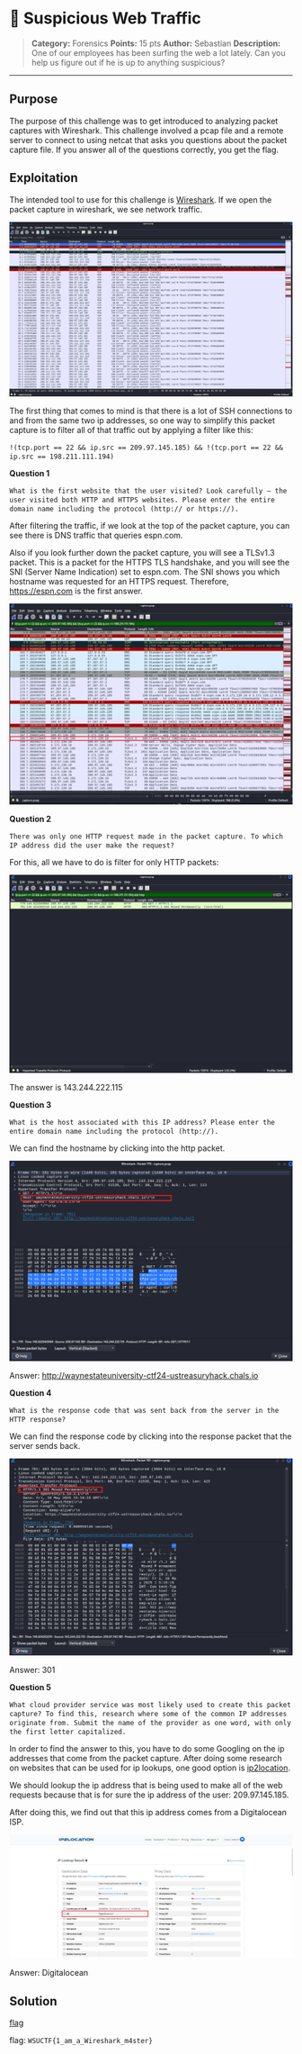 # 🏴 Suspicious Web Traffic

> **Category:** Forensics
> **Points:** 15 pts
> **Author:** Sebastian
> **Description:** One of our employees has been surfing the web a lot lately. Can you help us figure out if he is up to anything suspicious?

---

## Purpose

The purpose of this challenge was to get introduced to analyzing packet captures with Wireshark. This challenge involved a pcap file and a remote server to connect to using netcat that asks you questions about the packet capture file. If you answer all of the questions correctly, you get the flag.

## Exploitation

The intended tool to use for this challenge is [Wireshark](https://www.wireshark.org/download.html). If we open the packet capture in wireshark, we see network traffic.

![Network Traffic](./Traffic.png)

The first thing that comes to mind is that there is a lot of SSH connections to and from the same two ip addresses, so one way to simplify this packet capture is to filter all of that traffic out by applying a filter like this:

```
!(tcp.port == 22 && ip.src == 209.97.145.185) && !(tcp.port == 22 && ip.src == 198.211.111.194)
```

**Question 1**

```
What is the first website that the user visited? Look carefully — the user visited both HTTP and HTTPS websites. Please enter the entire domain name including the protocol (http:// or https://).
```

After filtering the traffic, if we look at the top of the packet capture, you can see there is DNS traffic that queries espn.com. 

Also if you look further down the packet capture, you will see a TLSv1.3 packet. This is a packet for the HTTPS TLS handshake, and you will see the SNI (Server Name Indication) set to espn.com. The SNI shows you which hostname was requested for an HTTPS request. Therefore, https://espn.com is the first answer.

![TLS Handshake](./Filtered_Traffic.png)

**Question 2**

```
There was only one HTTP request made in the packet capture. To which IP address did the user make the request?
```

For this, all we have to do is filter for only HTTP packets:

![HTTP packets](./Http_Packets.png)

The answer is 143.244.222.115

**Question 3**

```
What is the host associated with this IP address? Please enter the entire domain name including the protocol (http://).
```

We can find the hostname by clicking into the http packet.

![HTTP Hostname](./HTTP_Packet_Hostname.png)

Answer: http://waynestateuniversity-ctf24-ustreasuryhack.chals.io

**Question 4**

```
What is the response code that was sent back from the server in the HTTP response?
```

We can find the response code by clicking into the response packet that the server sends back.

![HTTP Response](./HTTP_Response.png)

Answer: 301

**Question 5**

```
What cloud provider service was most likely used to create this packet capture? To find this, research where some of the common IP addresses originate from. Submit the name of the provider as one word, with only the first letter capitalized.
```

In order to find the answer to this, you have to do some Googling on the ip addresses that come from the packet capture. After doing some research on websites that can be used for ip lookups, one good option is [ip2location](https://www.ip2location.com/).

We should lookup the ip address that is being used to make all of the web requests because that is for sure the ip address of the user: 209.97.145.185.

After doing this, we find out that this ip address comes from a Digitalocean ISP.

![Digitalocean IP Address Lookup](./Digitalocean.png)

Answer: Digitalocean

## Solution

[flag](./flag.png)

flag: ```WSUCTF{1_am_a_Wireshark_m4ster}```